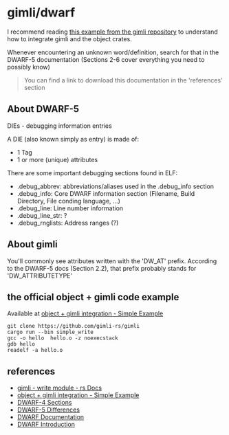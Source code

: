 # gimli/dwarf
I recommend reading [this example from the gimli
repository](https://github.com/gimli-rs/gimli/blob/master/crates/examples/src/bin/simple_write.rs)
to understand how to integrate gimli and the object crates.

Whenever encountering an unknown word/definition, search for that in the
DWARF-5 documentation (Sections 2-6 cover everything you need to possibly know)
> You can find a link to download this documentation in the 'references' section


## About DWARF-5
DIEs - debugging information entries

A DIE (also known simply as entry) is made of:
* 1 Tag
* 1 or more (unique) attributes

There are some important debugging sections found in ELF:
* .debug_abbrev: abbreviations/aliases used in the .debug_info section
* .debug_info: Core DWARF information section (Filename, Build Directory, File
conding language, ...)
* .debug_line: Line number information
* .debug_line_str: ?
* .debug_rnglists: Address ranges (?)


## About gimli
You'll commonly see attributes written with the 'DW_AT' prefix. According to
the DWARF-5 docs (Section 2.2), that prefix probably stands for
'DW_ATTRIBUTETYPE'


## the official object + gimli code example
Available at [object + gimli integration -
Simple Example](https://github.com/gimli-rs/gimli/blob/master/crates/examples/src/bin/simple_write.rs)

```
git clone https://github.com/gimli-rs/gimli
cargo run --bin simple_write
gcc -o hello  hello.o -z noexecstack
gdb hello
readelf -a hello.o
```

## references
* [gimli - write module - rs Docs](https://docs.rs/gimli/latest/gimli/write/index.html)
* [object + gimli integration - Simple Example](https://github.com/gimli-rs/gimli/blob/master/crates/examples/src/bin/simple_write.rs)
* [DWARF-4 Sections](https://developer.ibm.com/articles/au-dwarf-debug-format/)
* [DWARF-5 Differences](https://dwarfstd.org/dwarf5std.html)
* [DWARF Documentation](https://dwarfstd.org/download.html)
* [DWARF Introduction](https://swatinem.de/blog/dwarf-lines/)
